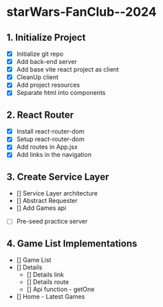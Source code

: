 # starWars-FanClub--2024

## 1. Initialize Project
- [x] Initialize git repo
- [x] Add back-end server
- [x] Add base vite react project as client
- [x] CleanUp client
- [x] Add project resources
- [x] Separate html into components
## 2. React Router
- [x] Install react-router-dom
- [x] Setup react-router-dom
- [x] Add routes in App.jsx
- [x] Add links in the navigation
## 3. Create Service Layer
- [] Service Layer architecture 
- [] Abstract Requester
- [] Add Games api
- [ ] Pre-seed practice server
## 4. Game List Implementations
- [] Game List
- [] Details 
  - [] Details link
  - [] Details route
  - [] Api function - getOne
- [] Home - Latest Games

